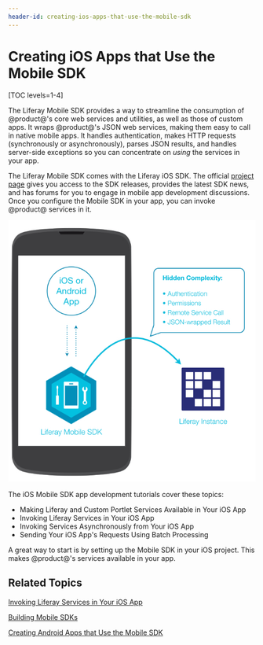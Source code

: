 ```yaml
---
header-id: creating-ios-apps-that-use-the-mobile-sdk
---
```


# Creating iOS Apps that Use the Mobile SDK

[TOC levels=1-4]

The Liferay Mobile SDK provides a way to streamline the consumption of 
@product@'s core web services and utilities, as well as those of custom apps. It 
wraps @product@'s JSON web services, making them easy to call in native mobile 
apps. It handles authentication, makes HTTP requests (synchronously or 
asynchronously), parses JSON results, and handles server-side exceptions so you 
can concentrate on *using* the services in your app. 

The Liferay Mobile SDK comes with the Liferay iOS SDK. The official 
[project page](https://www.liferay.com/community/liferay-projects/liferay-mobile-sdk/overview)
gives you access to the SDK releases, provides the latest SDK news, and has
forums for you to engage in mobile app development discussions. Once you 
configure the Mobile SDK in your app, you can invoke @product@ services in it. 

![Figure 1: Liferay's Mobile SDK enables your native app to communicate with @product@.](../../../images/mobile-sdk-diagram.png)

The iOS Mobile SDK app development tutorials cover these topics: 

- Making Liferay and Custom Portlet Services Available in Your iOS App
- Invoking Liferay Services in Your iOS App
- Invoking Services Asynchronously from Your iOS App
- Sending Your iOS App's Requests Using Batch Processing

A great way to start is by setting up the Mobile SDK in your iOS project. This 
makes @product@'s services available in your app. 

## Related Topics

[Invoking Liferay Services in Your iOS App](/docs/7-0/tutorials/-/knowledge_base/t/invoking-liferay-services-in-your-ios-app)

[Building Mobile SDKs](/docs/7-0/tutorials/-/knowledge_base/t/building-mobile-sdks)

[Creating Android Apps that Use the Mobile SDK](/docs/7-0/tutorials/-/knowledge_base/t/creating-android-apps-that-use-the-mobile-sdk)
